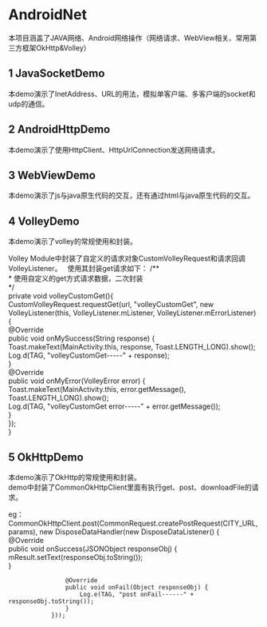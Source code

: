 # AndroidNet
本项目涵盖了JAVA网络、Android网络操作（网络请求、WebView相关、常用第三方框架OkHttp&amp;Volley）


## 1 JavaSocketDemo  
本demo演示了InetAddress、URL的用法，模拟单客户端、多客户端的socket和udp的通信。  

## 2 AndroidHttpDemo  
本demo演示了使用HttpClient、HttpUrlConnection发送网络请求。  

## 3 WebViewDemo 
本demo演示了js与java原生代码的交互，还有通过html与java原生代码的交互。  


## 4 VolleyDemo  
本demo演示了volley的常规使用和封装。  

Volley Module中封装了自定义的请求对象CustomVolleyRequest和请求回调VolleyListener。  
使用其封装get请求如下：
  /**  
	 * 使用自定义的get方式请求数据，二次封装  
	 */  
	private void volleyCustomGet(){   
		CustomVolleyRequest.requestGet(url, 
		"volleyCustomGet", 
		new VolleyListener(this, VolleyListener.mListener, VolleyListener.mErrorListener) {  
			@Override  
			public void onMySuccess(String response) {  
			  Toast.makeText(MainActivity.this, response, Toast.LENGTH_LONG).show();  
			  Log.d(TAG, "volleyCustomGet-----" + response);  
			}  
			@Override  
			public void onMyError(VolleyError error) {  
				Toast.makeText(MainActivity.this, error.getMessage(), Toast.LENGTH_LONG).show();  
				Log.d(TAG, "volleyCustomGet error-----" + error.getMessage());  
			}  
		});  
	}  


## 5 OkHttpDemo  
本demo演示了OkHttp的常规使用和封装。  
demo中封装了CommonOkHttpClient里面有执行get、post、downloadFile的请求。  

eg：
CommonOkHttpClient.post(CommonRequest.createPostRequest(CITY_URL, params),
                new DisposeDataHandler(new DisposeDataListener<JSONObject>() {  
                    @Override  
                    public void onSuccess(JSONObject responseObj) {  
                        mResult.setText(responseObj.toString());  
                    }  

                    @Override  
                    public void onFail(Object responseObj) {  
                        Log.e(TAG, "post onFail------" + responseObj.toString());  
                    }  
                }));  


